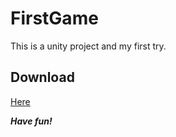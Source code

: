 # FirstGame
This is a unity project and my first try.

## Download 
[Here](https://github.com/afterafuture/FirstGame/releases)

***Have fun!***
